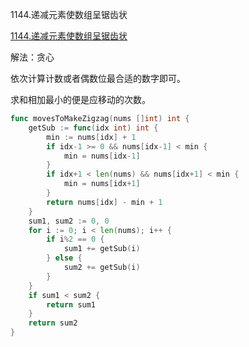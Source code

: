 1144.递减元素使数组呈锯齿状

[1144.递减元素使数组呈锯齿状](https://leetcode.cn/problems/decrease-elements-to-make-array-zigzag/)



解法：贪心

依次计算计数或者偶数位最合适的数字即可。

求和相加最小的便是应移动的次数。

```go
func movesToMakeZigzag(nums []int) int {
	getSub := func(idx int) int {
		min := nums[idx] + 1
		if idx-1 >= 0 && nums[idx-1] < min {
			min = nums[idx-1]
		}
		if idx+1 < len(nums) && nums[idx+1] < min {
			min = nums[idx+1]
		}
		return nums[idx] - min + 1
	}
	sum1, sum2 := 0, 0
	for i := 0; i < len(nums); i++ {
		if i%2 == 0 {
			sum1 += getSub(i)
		} else {
			sum2 += getSub(i)
		}
	}
	if sum1 < sum2 {
		return sum1
	}
	return sum2
}

```
